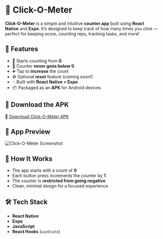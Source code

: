 # 📱 Click-O-Meter

**Click-O-Meter** is a simple and intuitive **counter app** built using **React Native** and **Expo**. It’s designed to keep track of how many times you click — perfect for keeping score, counting reps, tracking tasks, and more!
## 🚀 Features

- 🔢 Starts counting from **0**
- 🚫 Counter **never goes below 0**
- ➕ Tap to **increase** the count
- ♻️ Optional **reset** feature (coming soon!)
- 💡 Built with **React Native + Expo**
- 📦 Packaged as an **APK** for Android devices


## 📲 Download the APK

🔗 [Download Click-O-Meter APK](https://google.com)  

## 📸 App Preview

![Click-O-Meter Screenshot](./screenshot.png)



## 🧠 How It Works

- The app starts with a count of **0**
- Each button press increments the counter by **1**
- The counter is **restricted from going negative**
- Clean, minimal design for a focused experience


## 🛠️ Tech Stack

- **React Native**
- **Expo**
- **JavaScript**
- **React Hooks** (`useState`)

